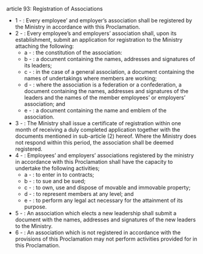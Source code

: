 article 93: Registration of Associations

<ul>
			<li>1 - : Every employee’ and employer’s association shall be registered by the Ministry in accordance with this Proclamation.<ul>
			</ul></li>			<li>2 - : Every employee’s and employers’ association shall, upon its establishment, submit an application for registration to the Ministry attaching the following:<ul>
						<li>a - : the constitution of the association:<ul>
						</ul></li>						<li>b - : a document containing the names, addresses and signatures of its leaders;<ul>
						</ul></li>						<li>c - : in the case of a general association, a document containing the names of undertakings where members are working;<ul>
						</ul></li>						<li>d - : where the association is a federation or a confederation, a document containing the names, addresses and signatures of the leaders and the names of the member employees’ or employers’ association; and<ul>
						</ul></li>						<li>e - : a document containing the name and emblem of the association.<ul>
						</ul></li>			</ul></li>			<li>3 - : The Ministry shall issue a certificate of registration within one month of receiving a duly completed application together with the documents mentioned in sub-article (2) hereof. Where the Ministry does not respond within this period, the association shall be deemed registered.<ul>
			</ul></li>			<li>4 - : Employees’ and employers’ associations registered by the ministry in accordance with this Proclamation shall have the capacity to undertake the following activities;<ul>
						<li>a - : to enter in to contracts;<ul>
						</ul></li>						<li>b - : to sue and be sued;<ul>
						</ul></li>						<li>c - : to own, use and dispose of movable and immovable property;<ul>
						</ul></li>						<li>d - : to represent members at any level; and<ul>
						</ul></li>						<li>e - : to perform any legal act necessary for the attainment of its purpose.<ul>
						</ul></li>			</ul></li>			<li>5 - : An association which elects a new leadership shall submit a document with the names, addresses and signatures of the new leaders to the Ministry.<ul>
			</ul></li>			<li>6 - : An association which is not registered in accordance with the provisions of this Proclamation may not perform activities provided for in this Proclamation.<ul>
			</ul></li></ul>